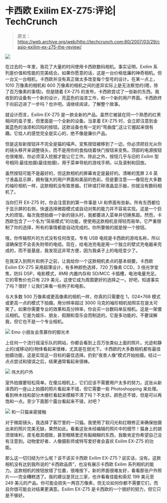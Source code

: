 # 卡西欧 Exilim EX-Z75:评论| TechCrunch

> 原文：<https://web.archive.org/web/http://techcrunch.com:80/2007/03/29/casio-exilim-ex-z75-the-review/>

![](img/341735bc8f22c19159f64ef20e2b06ef.png)

在过去的一年里，我花了大量的时间使用卡西欧数码相机。事实证明，Exilim 系列是价值和性能的完美结合。如果你愿意的话，这是一台价格低廉的神奇相机。但一台又一台相机，卡西欧并没有真正做太多改变每个型号的设计。在某一点上，1010 万像素的相机和 600 万像素的相机之间的差异实际上是无法察觉的(嗯，除了百万像素的事情)。但是随着 EX-Z75 的发布，卡西欧尝试了一些新的东西。我收到的设备有一个新的设计，亮蓝色的油漆工作，和一个新的用户界面。卡西欧终于向前迈进了一步吗？也许吧。请继续阅读，了解整个故事。

就设计而言，Exilim EX-Z75 是一款全新的产品。虽然它被装在同一个熟悉的红黑相间的盒子里，但里面是一个全新的设备。当拿着 EX-Z75 时，会立即注意到金属蓝色的油漆和凹陷的按钮。这款设备也有一定的“弯曲度”,这让它握起来很有趣。它给人的感觉完全是实心的，绝不像是廉价产品。

但是这些新按钮并不完全是猫的喵声。变焦按钮被移到了一边，你必须把目光从你的镜头移开来调整镜头，而不是用你的食指绕着快门按钮来变焦。顶部的电源按钮也很难按。你必须深入挖掘才能让它工作。除此之外，按钮几乎与旧的 Exilim 型号相同:最佳拍摄(最佳拍摄)，用于菜单导航的游戏手柄，以及录制和回放。

虽然按钮可能不是最好的，但这款相机的屏幕肯定是最好的。清晰的宽屏 2.6 英寸液晶显示屏，拥有强大的用户界面和美丽的色彩。但是要注意——像现在大多数的袖珍相机一样，这款相机没有取景器。打碎或打碎液晶显示器，你就没有数码相机了。

当你打开 EX-Z75 时，你会注意到的第一件事是 UI 和界面有些新。所有东西都位于显示屏的右侧，快速选择微距模式或自动对焦的能力并不容易实现。这是一个巨大的烦恼，每次我想拍摄一个新的镜头时，我都要进入菜单并切换焦距。然而，卡西欧包含了一个名为“简易模式”的功能，使使用这款相机变得轻而易举。它严重限制了你的选择，所有的事情都是自动完成的。你所要做的就是按一个按钮。

哦，你传输照片的方式没有任何改变。专有 USB 电缆是卡西欧的游戏名称，所以请确保您不会丢失附带的电缆。现在，给电池充电是用一个独立的壁式充电器来完成的，而不是基座，我发现这非常方便，因为我桌子上的电缆变少了。

在我深入到照片和例子之前，让我给你一个这款相机卖点的基本纲要。卡西欧 Exilim EX-Z75 采用超薄设计，有多种颜色选择，720 万像素 CCD，3 倍光学变焦，防抖 DSP，电影模式，8MB 内置内存和 SD/MCC 卡插槽，电池电量充足。它的零售价也只有 229 美元，这使它成为周围更好的选择之一。好吧，知道事实了吗？很好！让我们来看一些例子和电影。

与大多数 500 万像素或更高像素的相机一样，你真的只需要在 1，024×768 模式或更高一点的模式下拍摄。用分辨率超过 3000 马克的袖珍相机拍照实在是太可笑了。如果你需要专业的效果和高分辨率，你会买一台数码单反相机。这是一架傻瓜相机。它是为娱乐、朋友、假期和音乐会而制造的。它是多功能的，不要误解我，但它也不是一个专业相机。

![](img/e681fce85507950aa32d4c3c591535d6.png)
Emo 小朋友会羡慕你的御光术

上任何一个流行摇滚乐队的网站，你都会看到上百万张类似上面的照片。光迹和静止的(或移动的)物体看起来很棒，尤其是在弱光下。卡西欧的大多数相机都有最佳拍摄功能，这是实现这一目标的最佳选择。扔到“夜景人像”模式开始拍摄。经过一点点尝试和错误之后，结果通常看起来很棒。

![](img/d8144d78d83254baf7db6e760ec5b84a.png)
伟大的户外

室外拍摄要轻松简单。在傻瓜相机上，它们应该不需要用户太多的努力。这张从新泽西的一座山上拍摄的照片看起来不错，但它需要一些 Photoshopping 来处理。看到林木线和部分木栅栏看起来模糊不清了吗？不太好。颜色还不错，但是可以再饱和一点。至少下面那个露台看起来不错，对吧？

![](img/c89537895b8e2cc37ee6108c1f3c2e1d.png)
和一只猫亲密接触

对于微距镜头，我选择了客厅里的一只猫。我使用了软闪光和红眼修正来确保拍摄出来的照片完美无缺，果然如此。看看这张未经编辑的照片中的细节！猫身上的胡须很锋利，皮毛极其细致，甚至眼睛里还有黏糊糊的东西，我敢肯定你希望自己没有注意到。动物爱好者、人像摄影师或特写爱好者会喜欢 Exilim EX-Z75 的功能。

那么这一切归结为什么呢？该不该买卡西欧 Exilim EX-Z75？说实话，没有。这款相机没有达到我所说的“卡西欧品质”，也没有展示卡西欧 Exilim 系列相机的能力。这款相机的按钮放错了位置，很难按下，新的界面很难友好，看看那张户外照片——完全糟糕透了。我的建议是货比三家，也许看看佳能和索尼 199 美元至 249 美元的产品。你可能会损失一两百万像素，但无论如何你都不需要它们，而且你很可能会对结果更满意。Exilim EX-Z75 是卡西欧的一个很好的努力，但它只是不够好。